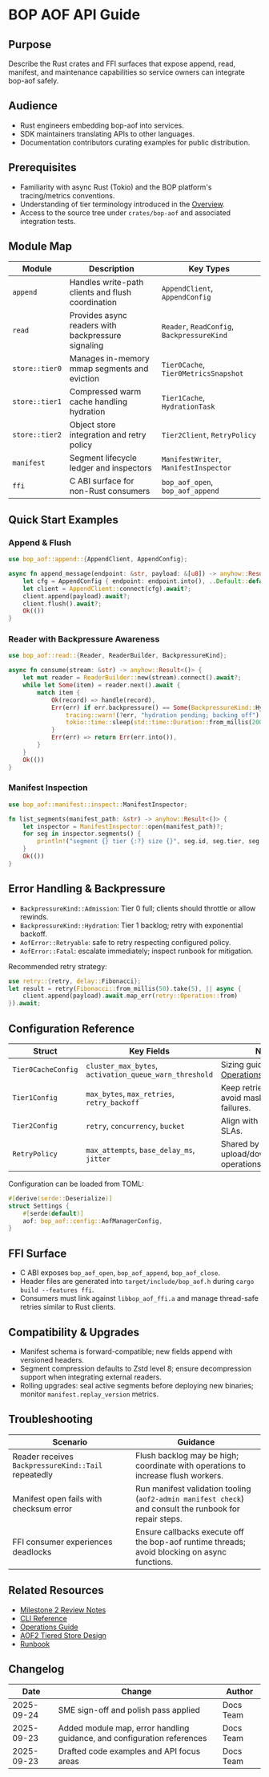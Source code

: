 # BOP AOF API Guide

## Purpose
Describe the Rust crates and FFI surfaces that expose append, read, manifest, and maintenance capabilities so service owners can integrate bop-aof safely.

## Audience
- Rust engineers embedding bop-aof into services.
- SDK maintainers translating APIs to other languages.
- Documentation contributors curating examples for public distribution.

## Prerequisites
- Familiarity with async Rust (Tokio) and the BOP platform's tracing/metrics conventions.
- Understanding of tier terminology introduced in the [Overview](overview.md).
- Access to the source tree under `crates/bop-aof` and associated integration tests.

## Module Map
| Module | Description | Key Types |
| --- | --- | --- |
| `append` | Handles write-path clients and flush coordination | `AppendClient`, `AppendConfig` |
| `read` | Provides async readers with backpressure signaling | `Reader`, `ReadConfig`, `BackpressureKind` |
| `store::tier0` | Manages in-memory mmap segments and eviction | `Tier0Cache`, `Tier0MetricsSnapshot` |
| `store::tier1` | Compressed warm cache handling hydration | `Tier1Cache`, `HydrationTask` |
| `store::tier2` | Object store integration and retry policy | `Tier2Client`, `RetryPolicy` |
| `manifest` | Segment lifecycle ledger and inspectors | `ManifestWriter`, `ManifestInspector` |
| `ffi` | C ABI surface for non-Rust consumers | `bop_aof_open`, `bop_aof_append` |

## Quick Start Examples
### Append & Flush
```rust
use bop_aof::append::{AppendClient, AppendConfig};

async fn append_message(endpoint: &str, payload: &[u8]) -> anyhow::Result<()> {
    let cfg = AppendConfig { endpoint: endpoint.into(), ..Default::default() };
    let client = AppendClient::connect(cfg).await?;
    client.append(payload).await?;
    client.flush().await?;
    Ok(())
}
```

### Reader with Backpressure Awareness
```rust
use bop_aof::read::{Reader, ReaderBuilder, BackpressureKind};

async fn consume(stream: &str) -> anyhow::Result<()> {
    let mut reader = ReaderBuilder::new(stream).connect().await?;
    while let Some(item) = reader.next().await {
        match item {
            Ok(record) => handle(record),
            Err(err) if err.backpressure() == Some(BackpressureKind::Hydration) => {
                tracing::warn!(?err, "hydration pending; backing off");
                tokio::time::sleep(std::time::Duration::from_millis(200)).await;
            }
            Err(err) => return Err(err.into()),
        }
    }
    Ok(())
}
```

### Manifest Inspection
```rust
use bop_aof::manifest::inspect::ManifestInspector;

fn list_segments(manifest_path: &str) -> anyhow::Result<()> {
    let inspector = ManifestInspector::open(manifest_path)?;
    for seg in inspector.segments() {
        println!("segment {} tier {:?} size {}", seg.id, seg.tier, seg.len);
    }
    Ok(())
}
```

## Error Handling & Backpressure
- `BackpressureKind::Admission`: Tier 0 full; clients should throttle or allow rewinds.
- `BackpressureKind::Hydration`: Tier 1 backlog; retry with exponential backoff.
- `AofError::Retryable`: safe to retry respecting configured policy.
- `AofError::Fatal`: escalate immediately; inspect runbook for mitigation.

Recommended retry strategy:
```rust
use retry::{retry, delay::Fibonacci};
let result = retry(Fibonacci::from_millis(50).take(5), || async {
    client.append(payload).await.map_err(retry::Operation::from)
}).await;
```

## Configuration Reference
| Struct | Key Fields | Notes |
| --- | --- | --- |
| `Tier0CacheConfig` | `cluster_max_bytes`, `activation_queue_warn_threshold` | Sizing guidance in [Operations Guide](operations.md). |
| `Tier1Config` | `max_bytes`, `max_retries`, `retry_backoff` | Keep retries low to avoid masking Tier 2 failures. |
| `Tier2Config` | `retry`, `concurrency`, `bucket` | Align with object store SLAs. |
| `RetryPolicy` | `max_attempts`, `base_delay_ms`, `jitter` | Shared by upload/download/delete operations. |

Configuration can be loaded from TOML:
```rust
#[derive(serde::Deserialize)]
struct Settings {
    #[serde(default)]
    aof: bop_aof::config::AofManagerConfig,
}
```

## FFI Surface
- C ABI exposes `bop_aof_open`, `bop_aof_append`, `bop_aof_close`.
- Header files are generated into `target/include/bop_aof.h` during `cargo build --features ffi`.
- Consumers must link against `libbop_aof_ffi.a` and manage thread-safe retries similar to Rust clients.

## Compatibility & Upgrades
- Manifest schema is forward-compatible; new fields append with versioned headers.
- Segment compression defaults to Zstd level 8; ensure decompression support when integrating external readers.
- Rolling upgrades: seal active segments before deploying new binaries; monitor `manifest.replay_version` metrics.

## Troubleshooting
| Scenario | Guidance |
| --- | --- |
| Reader receives `BackpressureKind::Tail` repeatedly | Flush backlog may be high; coordinate with operations to increase flush workers. |
| Manifest open fails with checksum error | Run manifest validation tooling (`aof2-admin manifest check`) and consult the runbook for repair steps. |
| FFI consumer experiences deadlocks | Ensure callbacks execute off the bop-aof runtime threads; avoid blocking on async functions. |

## Related Resources
- [Milestone 2 Review Notes](review_notes.md)
- [CLI Reference](cli-reference.md)
- [Operations Guide](operations.md)
- [AOF2 Tiered Store Design](../aof2/aof2_store.md)
- [Runbook](../aof2/aof2_runbook.md)

## Changelog
| Date | Change | Author |
| --- | --- | --- |
| 2025-09-24 | SME sign-off and polish pass applied | Docs Team |
| 2025-09-23 | Added module map, error handling guidance, and configuration references | Docs Team |
| 2025-09-23 | Drafted code examples and API focus areas | Docs Team |
